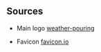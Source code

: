 ## Sources

 * Main logo [weather-pouring](https://materialdesignicons.com/icon/weather-pouring)

 * Favicon [favicon.io](https://favicon.io/)

